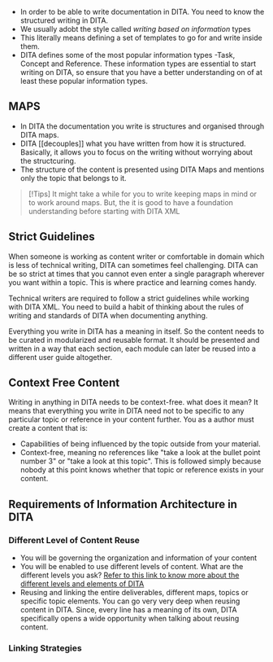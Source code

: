 - In order to be able to write documentation in DITA. You need to know the structured writing in DITA. 
- We usually adobt the style called *writing based on information* types
- This literally means defining a set of templates to go for and write inside them.
- DITA defines some of the most popular information types -Task, Concept and Reference. These information types are essential to start writing on DITA, so ensure that you have a better understanding on of at least these popular information types. 

## MAPS
- In DITA the documentation you write is structures and organised through DITA maps. 
- DITA [[decouples]] what you have written from how it is structured. Basically, it allows you to focus on the writing without worrying about the structcuring. 
- The structure of the content is presented using DITA Maps and mentions only the topic that belongs to it. 

> [!Tips] 
> It might take a while for you to write keeping maps in mind or to work around maps. But, the it is good to have a foundation understanding before starting with DITA XML

## Strict Guidelines
When someone is working as content writer or comfortable in domain which is less of technical writing, DITA can sometimes feel challenging. DITA can be so strict at times that you cannot even enter a single paragraph wherever you want within a topic. This is where practice and learning comes handy.

Technical writers are required to follow a strict guidelines while working with DITA XML. You need to build a habit of thinking about the rules of writing and standards of DITA when documenting anything. 

Everything you write in DITA has a meaning in itself. So the content needs to be curated in modularized and reusable format. It should be presented and written in a way that each section, each module can later be reused into a different user guide altogether.

## Context Free Content

Writing in anything in DITA needs to be context-free. what does it mean? It means that everything you write in DITA need not to be specific to any particular topic or reference in your content further. You as a author must create a content that is:
- Capabilities of being influenced by the topic outside from your material.
- Context-free, meaning no references like "take a look at the bullet point number 3" or "take a look at this topic". This is followed simply because nobody at this point knows whether that topic or reference exists in your content.

## Requirements of Information Architecture in DITA

### Different Level of Content Reuse
 - You will be governing the organization and information of your content
 - You will be enabled to use different levels of content. What are the different levels you ask? [Refer to this link to know more about the different levels and elements of DITA](https://www.oxygenxml.com/dita/1.3/specs/langRef/containers/element-quick-reference.html)
 - Reusing and linking the entire deliverables, different maps, topics or specific topic elements. You can go very very deep when reusing content in DITA. Since, every line has a meaning of its own, DITA specifically opens a wide opportunity when talking about reusing content.

### Linking Strategies


 